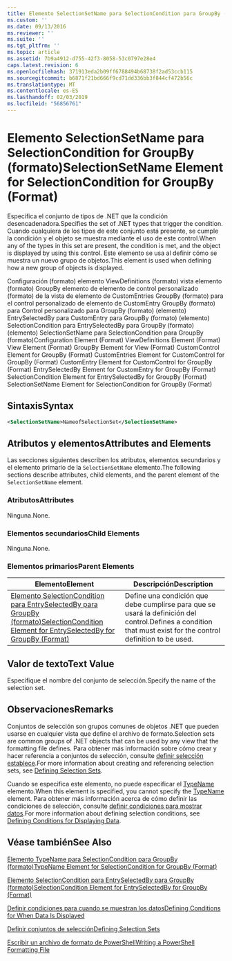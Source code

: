 ```yaml
---
title: Elemento SelectionSetName para SelectionCondition para GroupBy (formato) | Microsoft Docs
ms.custom: ''
ms.date: 09/13/2016
ms.reviewer: ''
ms.suite: ''
ms.tgt_pltfrm: ''
ms.topic: article
ms.assetid: 7b9a4912-d755-42f3-8058-53c0797e28e4
caps.latest.revision: 6
ms.openlocfilehash: 371913eda2b09ff6788494b68738f2ad53ccb115
ms.sourcegitcommit: b6871f21bd666f9cd71dd336bb3f844cf472b56c
ms.translationtype: MT
ms.contentlocale: es-ES
ms.lasthandoff: 02/03/2019
ms.locfileid: "56856761"
---
```

# <a name="selectionsetname-element-for-selectioncondition-for-groupby-format"></a><span data-ttu-id="1be2b-102">Elemento SelectionSetName para SelectionCondition for GroupBy (formato)</span><span class="sxs-lookup"><span data-stu-id="1be2b-102">SelectionSetName Element for SelectionCondition for GroupBy (Format)</span></span>

<span data-ttu-id="1be2b-103">Especifica el conjunto de tipos de .NET que la condición desencadenadora.</span><span class="sxs-lookup"><span data-stu-id="1be2b-103">Specifies the set of .NET types that trigger the condition.</span></span> <span data-ttu-id="1be2b-104">Cuando cualquiera de los tipos de este conjunto está presente, se cumple la condición y el objeto se muestra mediante el uso de este control.</span><span class="sxs-lookup"><span data-stu-id="1be2b-104">When any of the types in this set are present, the condition is met, and the object is displayed by using this control.</span></span> <span data-ttu-id="1be2b-105">Este elemento se usa al definir cómo se muestra un nuevo grupo de objetos.</span><span class="sxs-lookup"><span data-stu-id="1be2b-105">This element is used when defining how a new group of objects is displayed.</span></span>

<span data-ttu-id="1be2b-106">Configuración (formato) elemento ViewDefinitions (formato) vista elemento (formato) GroupBy elemento de elemento de control personalizado (formato) de la vista de elemento de CustomEntries GroupBy (formato) para el control personalizado de elemento de CustomEntry GroupBy (formato) para Control personalizado para GroupBy (formato) (elemento) EntrySelectedBy para CustomEntry para GroupBy (formato) (elemento) SelectionCondition para EntrySelectedBy para GroupBy (formato) (elemento) SelectionSetName para SelectionCondition para GroupBy (formato)</span><span class="sxs-lookup"><span data-stu-id="1be2b-106">Configuration Element (Format) ViewDefinitions Element (Format) View Element (Format) GroupBy Element for View (Format) CustomControl Element for GroupBy (Format) CustomEntries Element for CustomControl for GroupBy (Format) CustomEntry Element for CustomControl for GroupBy (Format) EntrySelectedBy Element for CustomEntry for GroupBy (Format) SelectionCondition Element for EntrySelectedBy for GroupBy (Format) SelectionSetName Element for SelectionCondition for GroupBy (Format)</span></span>

## <a name="syntax"></a><span data-ttu-id="1be2b-107">Sintaxis</span><span class="sxs-lookup"><span data-stu-id="1be2b-107">Syntax</span></span>

```xml
<SelectionSetName>NameofSelectionSet</SelectionSetName>
```

## <a name="attributes-and-elements"></a><span data-ttu-id="1be2b-108">Atributos y elementos</span><span class="sxs-lookup"><span data-stu-id="1be2b-108">Attributes and Elements</span></span>

<span data-ttu-id="1be2b-109">Las secciones siguientes describen los atributos, elementos secundarios y el elemento primario de la `SelectionSetName` elemento.</span><span class="sxs-lookup"><span data-stu-id="1be2b-109">The following sections describe attributes, child elements, and the parent element of the `SelectionSetName` element.</span></span>

### <a name="attributes"></a><span data-ttu-id="1be2b-110">Atributos</span><span class="sxs-lookup"><span data-stu-id="1be2b-110">Attributes</span></span>

<span data-ttu-id="1be2b-111">Ninguna.</span><span class="sxs-lookup"><span data-stu-id="1be2b-111">None.</span></span>

### <a name="child-elements"></a><span data-ttu-id="1be2b-112">Elementos secundarios</span><span class="sxs-lookup"><span data-stu-id="1be2b-112">Child Elements</span></span>

<span data-ttu-id="1be2b-113">Ninguna.</span><span class="sxs-lookup"><span data-stu-id="1be2b-113">None.</span></span>

### <a name="parent-elements"></a><span data-ttu-id="1be2b-114">Elementos primarios</span><span class="sxs-lookup"><span data-stu-id="1be2b-114">Parent Elements</span></span>

|<span data-ttu-id="1be2b-115">Elemento</span><span class="sxs-lookup"><span data-stu-id="1be2b-115">Element</span></span>|<span data-ttu-id="1be2b-116">Descripción</span><span class="sxs-lookup"><span data-stu-id="1be2b-116">Description</span></span>|
|-------------|-----------------|
|[<span data-ttu-id="1be2b-117">Elemento SelectionCondition para EntrySelectedBy para GroupBy (formato)</span><span class="sxs-lookup"><span data-stu-id="1be2b-117">SelectionCondition Element for EntrySelectedBy for GroupBy (Format)</span></span>](./selectioncondition-element-for-entryselectedby-for-groupby-format.md)|<span data-ttu-id="1be2b-118">Define una condición que debe cumplirse para que se usará la definición del control.</span><span class="sxs-lookup"><span data-stu-id="1be2b-118">Defines a condition that must exist for the control definition to be used.</span></span>|

## <a name="text-value"></a><span data-ttu-id="1be2b-119">Valor de texto</span><span class="sxs-lookup"><span data-stu-id="1be2b-119">Text Value</span></span>

<span data-ttu-id="1be2b-120">Especifique el nombre del conjunto de selección.</span><span class="sxs-lookup"><span data-stu-id="1be2b-120">Specify the name of the selection set.</span></span>

## <a name="remarks"></a><span data-ttu-id="1be2b-121">Observaciones</span><span class="sxs-lookup"><span data-stu-id="1be2b-121">Remarks</span></span>

<span data-ttu-id="1be2b-122">Conjuntos de selección son grupos comunes de objetos .NET que pueden usarse en cualquier vista que define el archivo de formato.</span><span class="sxs-lookup"><span data-stu-id="1be2b-122">Selection sets are common groups of .NET objects that can be used by any view that the formatting file defines.</span></span> <span data-ttu-id="1be2b-123">Para obtener más información sobre cómo crear y hacer referencia a conjuntos de selección, consulte [definir selección establece](./defining-selection-sets.md).</span><span class="sxs-lookup"><span data-stu-id="1be2b-123">For more information about creating and referencing selection sets, see [Defining Selection Sets](./defining-selection-sets.md).</span></span>

<span data-ttu-id="1be2b-124">Cuando se especifica este elemento, no puede especificar el [TypeName](./typename-element-for-selectioncondition-for-groupby-format.md) elemento.</span><span class="sxs-lookup"><span data-stu-id="1be2b-124">When this element is specified, you cannot specify the [TypeName](./typename-element-for-selectioncondition-for-groupby-format.md) element.</span></span> <span data-ttu-id="1be2b-125">Para obtener más información acerca de cómo definir las condiciones de selección, consulte [definir condiciones para mostrar datos](./defining-conditions-for-displaying-data.md).</span><span class="sxs-lookup"><span data-stu-id="1be2b-125">For more information about defining selection conditions, see [Defining Conditions for Displaying Data](./defining-conditions-for-displaying-data.md).</span></span>

## <a name="see-also"></a><span data-ttu-id="1be2b-126">Véase también</span><span class="sxs-lookup"><span data-stu-id="1be2b-126">See Also</span></span>

[<span data-ttu-id="1be2b-127">Elemento TypeName para SelectionCondition para GroupBy (formato)</span><span class="sxs-lookup"><span data-stu-id="1be2b-127">TypeName Element for SelectionCondition for GroupBy (Format)</span></span>](./typename-element-for-selectioncondition-for-groupby-format.md)

[<span data-ttu-id="1be2b-128">Elemento SelectionCondition para EntrySelectedBy para GroupBy (formato)</span><span class="sxs-lookup"><span data-stu-id="1be2b-128">SelectionCondition Element for EntrySelectedBy for GroupBy (Format)</span></span>](./selectioncondition-element-for-entryselectedby-for-groupby-format.md)

[<span data-ttu-id="1be2b-129">Definir condiciones para cuando se muestran los datos</span><span class="sxs-lookup"><span data-stu-id="1be2b-129">Defining Conditions for When Data Is Displayed</span></span>](./defining-conditions-for-displaying-data.md)

[<span data-ttu-id="1be2b-130">Definir conjuntos de selección</span><span class="sxs-lookup"><span data-stu-id="1be2b-130">Defining Selection Sets</span></span>](./defining-selection-sets.md)

[<span data-ttu-id="1be2b-131">Escribir un archivo de formato de PowerShell</span><span class="sxs-lookup"><span data-stu-id="1be2b-131">Writing a PowerShell Formatting File</span></span>](./writing-a-powershell-formatting-file.md)
